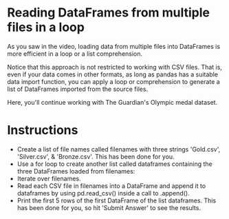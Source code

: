 # Reading DataFrames from multiple files in a loop
As you saw in the video, loading data from multiple files into DataFrames is more efficient in a loop or a list comprehension.

Notice that this approach is not restricted to working with CSV files. That is, even if your data comes in other formats, as long as pandas has a suitable data import function, you can apply a loop or comprehension to generate a list of DataFrames imported from the source files.

Here, you'll continue working with The Guardian's Olympic medal dataset.

# Instructions
- Create a list of file names called filenames with three strings 'Gold.csv', 'Silver.csv', & 'Bronze.csv'. This has been done for you.
- Use a for loop to create another list called dataframes containing the three DataFrames loaded from filenames:
- Iterate over filenames.
- Read each CSV file in filenames into a DataFrame and append it to dataframes by using pd.read_csv() inside a call to .append().
- Print the first 5 rows of the first DataFrame of the list dataframes. This has been done for you, so hit 'Submit Answer' to see the results.
